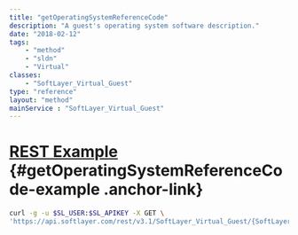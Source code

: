 ```yaml
---
title: "getOperatingSystemReferenceCode"
description: "A guest's operating system software description."
date: "2018-02-12"
tags:
    - "method"
    - "sldn"
    - "Virtual"
classes:
    - "SoftLayer_Virtual_Guest"
type: "reference"
layout: "method"
mainService : "SoftLayer_Virtual_Guest"
---
```


# [REST Example](#getOperatingSystemReferenceCode-example) <a href="/article/rest/"><i class="fas fa-question"></i></a> {#getOperatingSystemReferenceCode-example .anchor-link} 
```bash
curl -g -u $SL_USER:$SL_APIKEY -X GET \
'https://api.softlayer.com/rest/v3.1/SoftLayer_Virtual_Guest/{SoftLayer_Virtual_GuestID}/getOperatingSystemReferenceCode'
```
